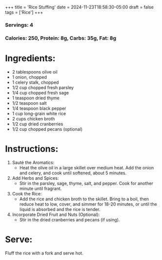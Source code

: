 +++
title = 'Rice Stuffing'
date = 2024-11-23T18:58:30-05:00
draft = false
tags = ['Rice']
+++

### Servings: 4
### Calories: 250, Protein: 8g, Carbs: 35g, Fat: 8g

# Ingredients:
- 2 tablespoons olive oil
- 1 onion, chopped
- 1 celery stalk, chopped
- 1/2 cup chopped fresh parsley
- 1/4 cup chopped fresh sage
- 1 teaspoon dried thyme
- 1/2 teaspoon salt
- 1/4 teaspoon black pepper
- 1 cup long-grain white rice
- 2 cups chicken broth
- 1/2 cup dried cranberries
- 1/2 cup chopped pecans (optional)

# Instructions:
1. Sauté the Aromatics: 
    - Heat the olive oil in a large skillet over medium heat. Add the onion and celery, and cook until softened, about 5 minutes.   
2. Add Herbs and Spices: 
    - Stir in the parsley, sage, thyme, salt, and pepper. Cook for another minute until fragrant.
3. Cook the Rice: 
    - Add the rice and chicken broth to the skillet. Bring to a boil, then reduce heat to low, cover, and simmer for 18-20 minutes, or until the liquid is absorbed and the rice is tender.
4. Incorporate Dried Fruit and Nuts (Optional): 
    - Stir in the dried cranberries and pecans (if using).

# Serve:
Fluff the rice with a fork and serve hot.
